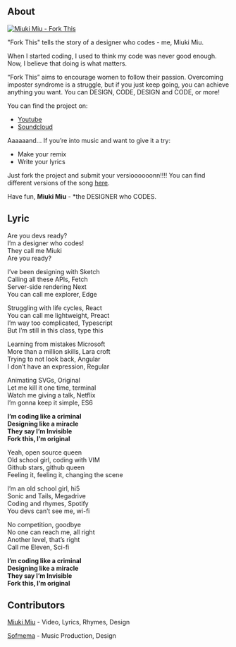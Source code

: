 ## About

[![Miuki Miu - Fork This](/images/miukimiu-fork-this.png)](https://youtu.be/bUmWcF0GSA4)

"Fork This" tells the story of a designer who codes - me, Miuki Miu.

When I started coding, I used to think my code was never good enough.
Now, I believe that doing is what matters.

“Fork This” aims to encourage women to follow their passion.
Overcoming imposter syndrome is a struggle, but if you just keep going, you can achieve anything you want. You can DESIGN, CODE, DESIGN and CODE, or more!

You can find the project on:

- [Youtube](https://youtu.be/bUmWcF0GSA4)
- [Soundcloud](https://soundcloud.com/miukimiu/fork-this)

Aaaaaand... If you’re into music and want to give it a try:

- Make your remix
- Write your lyrics

Just fork the project and submit your versioooooonn!!!! You can find different versions of the song [here](/music).

Have fun,
**Miuki Miu** - \*the DESIGNER who CODES.

## Lyric

Are you devs ready?\
I’m a designer who codes!\
They call me Miuki\
Are you ready?

I’ve been designing with Sketch\
Calling all these APIs, Fetch\
Server-side rendering Next\
You can call me explorer, Edge

Struggling with life cycles, React\
You can call me lightweight, Preact\
I’m way too complicated, Typescript\
But I’m still in this class, type this

Learning from mistakes Microsoft\
More than a million skills, Lara croft\
Trying to not look back, Angular\
I don’t have an expression, Regular

Animating SVGs, Original\
Let me kill it one time, terminal\
Watch me giving a talk, Netflix\
I’m gonna keep it simple, ES6

**I’m coding like a criminal\
Designing like a miracle\
They say I’m Invisible\
Fork this, I’m original**

Yeah, open source queen\
Old school girl, coding with VIM\
Github stars, github queen\
Feeling it, feeling it, changing the scene

I’m an old school girl, hi5\
Sonic and Tails, Megadrive\
Coding and rhymes, Spotify\
You devs can’t see me, wi-fi

No competition, goodbye\
No one can reach me, all right\
Another level, that’s right\
Call me Eleven, Sci-fi

**I’m coding like a criminal\
Designing like a miracle\
They say I’m Invisible\
Fork this, I’m original**

## Contributors

[Miuki Miu](https://twitter.com/miuki_miu) - Video, Lyrics, Rhymes, Design

[Sofmema](https://twitter.com/sofmema) - Music Production, Design
